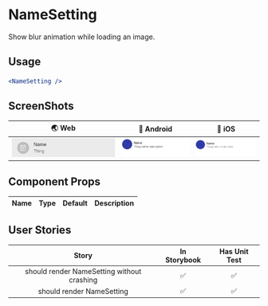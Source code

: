 # NameSetting

Show blur animation while loading an image.

## Usage

```jsx
<NameSetting />
```

## ScreenShots

|                           🌏 Web                          |                          📱 Android                          |                          📱 iOS                          |
| :-------------------------------------------------------: | :----------------------------------------------------------: | :------------------------------------------------------: |
| <img src="./screenshots/NameSetting_web.png" width=350 /> | <img src="./screenshots/NameSetting_android.png" width=200/> | <img src="./screenshots/NameSetting_ios.png" width=200/> |

## Component Props

| Name | Type | Default | Description |
| :--: | :--: | :-----: | :---------: |

## User Stories

|                    Story                   | In Storybook | Has Unit Test |
| :----------------------------------------: | :----------: | :-----------: |
| should render NameSetting without crashing |       ✅      |       ✅       |
|          should render NameSetting         |       ✅      |       ✅       |
